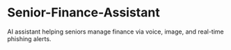 # Senior-Finance-Assistant
AI assistant helping seniors manage finance via voice, image, and real-time phishing alerts.
